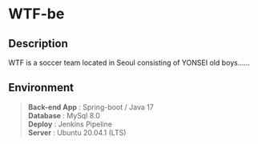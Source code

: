 # WTF-be

## Description

WTF is a soccer team located in Seoul consisting of YONSEI old boys......

## Environment

> **Back-end App** : Spring-boot  / Java 17 </br>
> **Database** : MySql 8.0 </br>
> **Deploy** : Jenkins Pipeline </br>
> **Server** : Ubuntu 20.04.1 (LTS)


